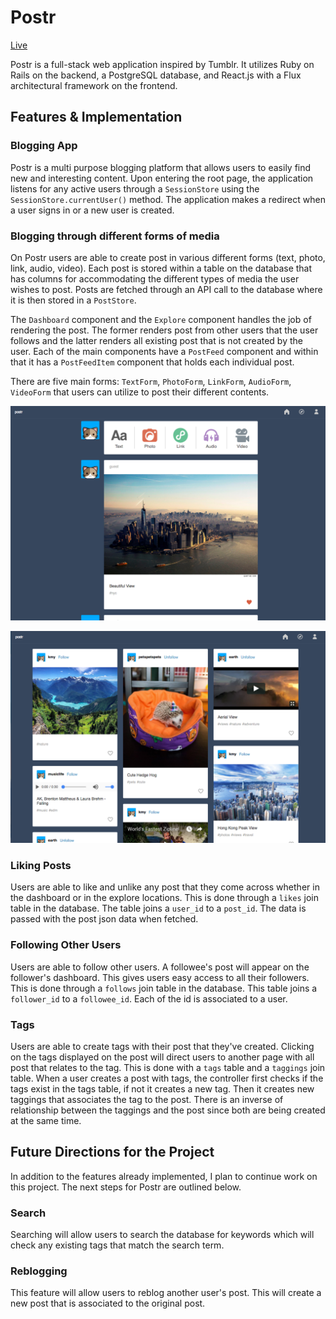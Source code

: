 # Postr

[Live][heroku]

[heroku]: http://www.postrblog.tech

Postr is a full-stack web application inspired by Tumblr.  It utilizes Ruby on Rails on the backend, a PostgreSQL database, and React.js with a Flux architectural framework on the frontend.  

## Features & Implementation

### Blogging App

Postr is a multi purpose blogging platform that allows users to easily find new and interesting content. Upon entering the root page, the application listens for any active users through a `SessionStore` using the `SessionStore.currentUser()` method. The application makes a redirect when a user signs in or a new user is created.

### Blogging through different forms of media

  On Postr users are able to create post in various different forms (text, photo, link, audio, video). Each post is stored within a table on the database that has columns for accommodating the different types of media the user wishes to post. Posts are fetched through an API call to the database where it is then stored in a `PostStore`.

  The `Dashboard` component and the `Explore` component handles the job of rendering the post. The former renders post from other users that the user follows and the latter renders all existing post that is not created by the user. Each of the main components have a `PostFeed` component and within that it has a `PostFeedItem` component that holds each individual post.

  There are five main forms: `TextForm`, `PhotoForm`, `LinkForm`, `AudioForm`, `VideoForm` that users can utilize to post their different contents.

![dashboard](docs/photos/dashboard.png)

![explore](docs/photos/explore.png)

### Liking Posts

Users are able to like and unlike any post that they come across whether in the dashboard or in the explore locations. This is done through a `likes` join table in the database. The table joins a `user_id` to a `post_id`. The data is passed with the post json data when fetched.

### Following Other Users

Users are able to follow other users. A followee's post will appear on the follower's dashboard. This gives users easy access to all their followers. This is done through a `follows` join table in the database. This table joins a `follower_id` to a `followee_id`. Each of the id is associated to a user.

### Tags

Users are able to create tags with their post that they've created. Clicking on the tags displayed on the post will direct users to another page with all post that relates to the tag. This is done with a `tags` table and a `taggings` join table. When a user creates a post with tags, the controller first checks if the tags exist in the tags table, if not it creates a new tag. Then it creates new taggings that associates the tag to the post. There is an inverse of relationship between the taggings and the post since both are being created at the same time.

## Future Directions for the Project

In addition to the features already implemented, I plan to continue work on this project.  The next steps for Postr are outlined below.

### Search

Searching will allow users to search the database for keywords which will check any existing tags that match the search term.

### Reblogging

This feature will allow users to reblog another user's post. This will create a new post that is associated to the original post.
